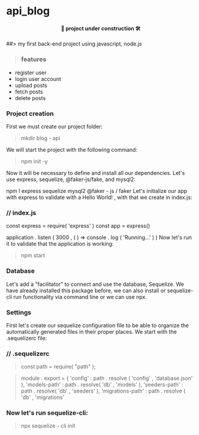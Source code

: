 # api_blog

<h4 align= 'center'>
    🧱 project under construction 🛠️</h4>

##> my first back-end project using javascript, node.js

> ### features

- register user
- login user account
- upload posts
- fetch posts
- delete posts

### Project creation

First we must create our project folder:

> mkdir blog - api

We will start the project with the following command:

> npm init -y

Now it will be necessary to define and install all our dependencies. Let's use express, sequelize, @faker-js/fake, and mysql2:

npm I express sequelize mysql2 @faker - js / faker
Let's initialize our app with express to validate with a Hello World! , with that we create in index.js:

### // index.js

const express = require( 'express' )
const app = express()

application . listen ( 3000 , ( ) => console . log ( 'Running...' ) )
Now let's run it to validate that the application is working:

> npm start

### Database

Let's add a "facilitator" to connect and use the database, Sequelize. We have already installed this package before, we can also install or sequelize-cli run functionality via command line or we can use npx.

### Settings

First let's create our sequelize configuration file to be able to organize the automatically generated files in their proper places. We start with the .sequelizerc file:

### // .sequelizerc

> const path = require( "path" );

> module . export = {
> 'config' : path . resolve ( 'config' , 'database.json' ),
> 'models-path' : path . resolve( 'db' , 'models' ),
> 'seeders-path' : path . resolve( 'db' , 'seeders' ),
> 'migrations-path' : path . resolve ( 'db' , 'migrations'

### Now let's run sequelize-cli:

> npx sequelize - cli init
